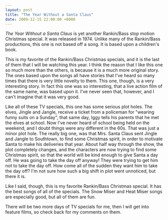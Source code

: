 ```yaml
---
layout: post
title: "The Year Without a Santa Claus"
date: 2009-12-15 22:00:00 +0000
---
```

<i>The Year Without a Santa Claus</i> is yet another Rankin/Bass stop motion Christmas special. It was released in 1974. Unlike many of the Rankin/Bass productions, this one is not based off a song. It is based upon a children's book.

This is my favorite of the Rankin/Bass Christmas specials, and it is the last of them that I will be watching this year. I think the reason that I like this one so much more than the others, is because it is a much more original story. The ones based upon the songs all have stories that I've heard so many times that there is very little novelty to them. This one, though, is a very interesting story. In fact this one was so interesting, that a live action film of the same name, was based upon it. I've never seen that, however, and I can't imagine that it was very good.

Like all of these TV specials, this one has some serious plot holes. The elves, Jingle and Jangle, receive a ticket from a policeman for "wearing funny suits on a Sunday", that same day, Iggy tells his parents that he met the elves at school. Now I've never heard of school being held on the weekend, and I doubt things were any different in the 60s. That was just a minor plot hole. The really big one, was that Mrs. Santa Claus sent Jingle and Jangle to Southtown, to find some Christmas spirit, in order to motivate Santa to make his deliveries that year. About half way through the show, the plot completely changes, and the characters are now trying to find some Christmas spirit, so that the world will be kind enough to give Santa a day off. He was going to take the day off anyway! They were trying to get him not to take the day off. How come all of the sudden they want him to take the day off? I'm not sure how such a big shift in plot went unnoticed, but there it is.

Like I said, though, this is my favorite Rankin/Bass Christmas special. It has the best songs of all of the specials. The Snow Miser and Heat Miser songs are especially good, but all of them are fun.

There will be two more days of TV specials for me, then I will get into feature films, so check back for my comments on them.
